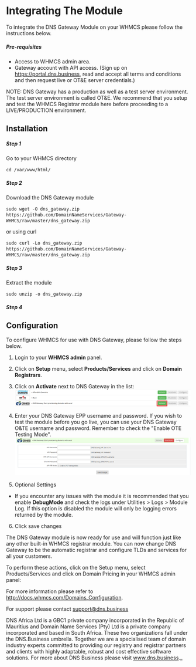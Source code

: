# Integrating The Module

To integrate the DNS Gateway Module on your WHMCS please follow the instructions below.

##### Pre-requisites

- Access to WHMCS admin area.
- Gateway account with API access. (Sign up on https://portal.dns.business, read and accept all terms and conditions and then request live or OT&E server credentials.) 

NOTE: DNS Gateway has a production as well as a test server environment. The test server environment is called OT&E. We recommend that you setup and test the WHMCS Registrar module here before proceeding to a LIVE/PRODUCTION environment.

## Installation

##### Step 1

Go to your WHMCS directory
```
cd /var/www/html/
```
##### Step 2

Download the DNS Gateway module
```
sudo wget -O dns_gateway.zip https://github.com/DomainNameServices/Gateway-WHMCS/raw/master/dns_gateway.zip
```
or using curl
```
sudo curl -Lo dns_gateway.zip https://github.com/DomainNameServices/Gateway-WHMCS/raw/master/dns_gateway.zip
```
##### Step 3

Extract the module 
```
sudo unzip -o dns_gateway.zip 
```

##### Step 4
## Configuration

To configure WHMCS for use with DNS Gateway, please follow the steps below.

1. Login to your **WHMCS admin** panel.
2. Click on **Setup** menu, select **Products/Services** and click on **Domain Registrars**.
3. Click on **Activate** next to DNS Gateway in the list:
![](activate.png)

4. Enter your DNS Gateway EPP username and password. If you wish to test the module before you go live, you can use your DNS Gateway O&TE username and password. Remember to  check the "Enable OTE Testing Mode".
![](configure.png)

5. Optional Settings
 - If you encounter any issues with the module it is recommended that you enable **DebugMode** and check the logs under Utilities > Logs > Module Log. If this option is disabled the module will only be logging errors returned by the module.
 
6. Click save changes

The DNS Gateway module is now ready for use and will function just like any other built-in WHMCS registrar module. You can now change DNS Gateway to be the automatic registrar and configure TLDs and services for all your customers. 

To perform these actions, click on the Setup menu, select Products/Services and click on Domain Pricing in your WHMCS admin panel:

For more information please refer to http://docs.whmcs.com/Domains_Configuration. 

For support please contact support@dns.business

DNS Africa Ltd is a GBC1 private company incorporated in the Republic of Mauritius and Domain Name Services (Pty) Ltd is a private company incorporated 
and based in South Africa. These two organizations fall under the DNS.Business umbrella. Together we are a specialised team of domain industry experts committed to providing our registry and registrar partners and clients with highly adaptable, robust and cost effective software solutions. For more about DNS Business please visit www.dns.business._ 
